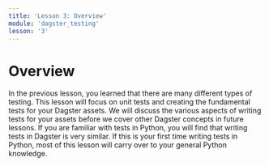 ```yaml
---
title: 'Lesson 3: Overview'
module: 'dagster_testing'
lesson: '3'
---
```


# Overview

In the previous lesson, you learned that there are many different types of testing. This lesson will focus on unit tests and creating the fundamental tests for your Dagster assets. We will discuss the various aspects of writing tests for your assets before we cover other Dagster concepts in future lessons. If you are familiar with tests in Python, you will find that writing tests in Dagster is very similar. If this is your first time writing tests in Python, most of this lesson will carry over to your general Python knowledge.